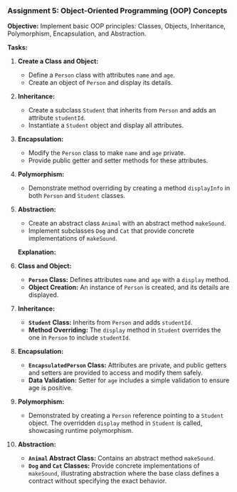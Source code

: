 ### **Assignment 5: Object-Oriented Programming (OOP) Concepts**

**Objective:** Implement basic OOP principles: Classes, Objects, Inheritance, Polymorphism, Encapsulation, and Abstraction.

**Tasks:**

1. **Create a Class and Object:**
    - Define a `Person` class with attributes `name` and `age`.
    - Create an object of `Person` and display its details.
2. **Inheritance:**
    - Create a subclass `Student` that inherits from `Person` and adds an attribute `studentId`.
    - Instantiate a `Student` object and display all attributes.
3. **Encapsulation:**
    - Modify the `Person` class to make `name` and `age` private.
    - Provide public getter and setter methods for these attributes.
4. **Polymorphism:**
    - Demonstrate method overriding by creating a method `displayInfo` in both `Person` and `Student` classes.
5. **Abstraction:**
    - Create an abstract class `Animal` with an abstract method `makeSound`.
    - Implement subclasses `Dog` and `Cat` that provide concrete implementations of `makeSound`.



    **Explanation:**

1. **Class and Object:**
    - **`Person` Class:** Defines attributes `name` and `age` with a `display` method.
    - **Object Creation:** An instance of `Person` is created, and its details are displayed.
2. **Inheritance:**
    - **`Student` Class:** Inherits from `Person` and adds `studentId`.
    - **Method Overriding:** The `display` method in `Student` overrides the one in `Person` to include `studentId`.
3. **Encapsulation:**
    - **`EncapsulatedPerson` Class:** Attributes are private, and public getters and setters are provided to access and modify them safely.
    - **Data Validation:** Setter for `age` includes a simple validation to ensure age is positive.
4. **Polymorphism:**
    - Demonstrated by creating a `Person` reference pointing to a `Student` object. The overridden `display` method in `Student` is called, showcasing runtime polymorphism.
5. **Abstraction:**
    - **`Animal` Abstract Class:** Contains an abstract method `makeSound`.
    - **`Dog` and `Cat` Classes:** Provide concrete implementations of `makeSound`, illustrating abstraction where the base class defines a contract without specifying the exact behavior.